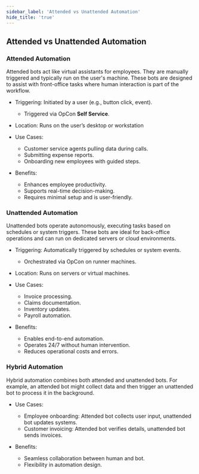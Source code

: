 ```yaml
---
sidebar_label: 'Attended vs Unattended Automation'
hide_title: 'true'
---
```



## Attended vs Unattended Automation

### Attended Automation 

Attended bots act like virtual assistants for employees. They are manually triggered and typically run on the user's machine. These bots are designed to assist with front-office tasks where human interaction is part of the workflow.

* Triggering: Initiated by a user (e.g., button click, event).
    * Triggered via OpCon **Self Service**.
* Location: Runs on the user’s desktop or workstation

* Use Cases:
    * Customer service agents pulling data during calls.
    * Submitting expense reports.
    * Onboarding new employees with guided steps.

* Benefits:
    * Enhances employee productivity.
    * Supports real-time decision-making.
    * Requires minimal setup and is user-friendly.


### Unattended Automation 

Unattended bots operate autonomously, executing tasks based on schedules or system triggers. These bots are ideal for back-office operations and can run on dedicated servers or cloud environments.

* Triggering: Automatically triggered by schedules or system events.
    * Orchestrated via OpCon on runner machines.
* Location: Runs on servers or virtual machines.

* Use Cases:
    * Invoice processing.
    * Claims documentation.
    * Inventory updates.
    * Payroll automation.

* Benefits:
    * Enables end-to-end automation.
    * Operates 24/7 without human intervention.
    * Reduces operational costs and errors.
  

### Hybrid Automation 

Hybrid automation combines both attended and unattended bots. For example, an attended bot might collect data and then trigger an unattended bot to process it in the background.

* Use Cases:
    * Employee onboarding: Attended bot collects user input, unattended bot updates systems.
    * Customer invoicing: Attended bot verifies details, unattended bot sends invoices.

* Benefits:
    * Seamless collaboration between human and bot.
    * Flexibility in automation design.